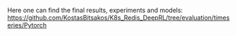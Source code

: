 Here one can find the final results, experiments and models:
https://github.com/KostasBitsakos/K8s_Redis_DeepRL/tree/evaluation/timeseries/Pytorch
